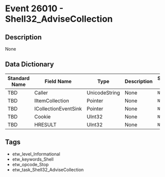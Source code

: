 # Event 26010 - Shell32_AdviseCollection

## Description
None

## Data Dictionary
|Standard Name|Field Name|Type|Description|Sample Value|
|---|---|---|---|---|
|TBD|Caller|UnicodeString|None|`None`|
|TBD|IItemCollection|Pointer|None|`None`|
|TBD|ICollectionEventSink|Pointer|None|`None`|
|TBD|Cookie|UInt32|None|`None`|
|TBD|HRESULT|UInt32|None|`None`|

## Tags
* etw_level_Informational
* etw_keywords_Shell
* etw_opcode_Stop
* etw_task_Shell32_AdviseCollection